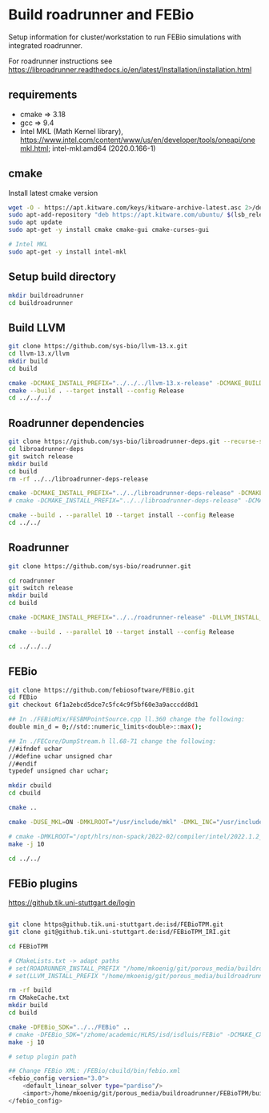 # Build roadrunner and FEBio
Setup information for cluster/workstation to run FEBio simulations with integrated roadrunner.

For roadrunner instructions see
https://libroadrunner.readthedocs.io/en/latest/Installation/installation.html

## requirements
- cmake => 3.18
- gcc => 9.4
- Intel MKL (Math Kernel library), https://www.intel.com/content/www/us/en/developer/tools/oneapi/onemkl.html; intel-mkl:amd64 (2020.0.166-1)

## cmake
Install latest cmake version
```bash
wget -O - https://apt.kitware.com/keys/kitware-archive-latest.asc 2>/dev/null | gpg --dearmor - | sudo tee /etc/apt/trusted.gpg.d/kitware.gpg >/dev/null
sudo apt-add-repository "deb https://apt.kitware.com/ubuntu/ $(lsb_release -cs) main"
sudo apt update
sudo apt-get -y install cmake cmake-gui cmake-curses-gui

# Intel MKL
sudo apt-get -y install intel-mkl
```

## Setup build directory
```bash
mkdir buildroadrunner
cd buildroadrunner
```

## Build LLVM
```bash
git clone https://github.com/sys-bio/llvm-13.x.git
cd llvm-13.x/llvm
mkdir build
cd build

cmake -DCMAKE_INSTALL_PREFIX="../../../llvm-13.x-release" -DCMAKE_BUILD_TYPE="Release" ..
cmake --build . --target install --config Release
cd ../../../
```

## Roadrunner dependencies
```bash
git clone https://github.com/sys-bio/libroadrunner-deps.git --recurse-submodules
cd libroadrunner-deps
git switch release
mkdir build
cd build
rm -rf ../../libroadrunner-deps-release

cmake -DCMAKE_INSTALL_PREFIX="../../libroadrunner-deps-release" -DCMAKE_BUILD_TYPE="Release" ..
# cmake -DCMAKE_INSTALL_PREFIX="../../libroadrunner-deps-release" -DCMAKE_INSTALL_LIBDIR=lib -DCMAKE_BUILD_TYPE="Release" -DCMAKE_CXX_COMPILER="/opt/hlrs/non-spack/2022-02/compiler/gcc/11.2.0/bin/c++" -DCMAKE_C_COMPILER="/opt/hlrs/non-spack/2022-02/compiler/gcc/11.2.0/bin/gcc" ..

cmake --build . --parallel 10 --target install --config Release
cd ../../
``` 

## Roadrunner
```bash
git clone https://github.com/sys-bio/roadrunner.git

cd roadrunner
git switch release
mkdir build
cd build

cmake -DCMAKE_INSTALL_PREFIX="../../roadrunner-release" -DLLVM_INSTALL_PREFIX="../../llvm-13.x-release" -DRR_DEPENDENCIES_INSTALL_PREFIX="../../libroadrunner-deps-release" -DCMAKE_BUILD_TYPE="Release" ..

cmake --build . --parallel 10 --target install --config Release

cd ../../../
``` 

## FEBio
```bash
git clone https://github.com/febiosoftware/FEBio.git
cd FEBio
git checkout 6f1a2ebcd5dce7c5fc4c9f5bf60e3a9acccdd8d1

## In ./FEBioMix/FESBMPointSource.cpp ll.360 change the following:
double min_d = 0;//std::numeric_limits<double>::max();

## In ./FECore/DumpStream.h ll.68-71 change the following:
//#ifndef uchar
//#define uchar unsigned char
//#endif
typedef unsigned char uchar;

mkdir cbuild
cd cbuild

cmake ..

cmake -DUSE_MKL=ON -DMKLROOT="/usr/include/mkl" -DMKL_INC="/usr/include/mkl" -DMKL_LIB_DIR="/usr/lib/x86_64-linux-gnu" -DMKL_OMP_LIB="/usr/lib/x86_64-linux-gnu/libiomp5.so" ..

# cmake -DMKLROOT="/opt/hlrs/non-spack/2022-02/compiler/intel/2022.1.2_oneapi/mkl" -DMKL_INC="/opt/hlrs/non-spack/2022-02/compiler/intel/2022.1.2_oneapi/mkl/latest/include" -DMKL_LIB_DIR="/opt/hlrs/non-spack/2022-02/compiler/intel/2022.1.2_oneapi/mkl/latest/lib/intel64" -DMKL_OMP_LIB="/opt/hlrs/non-spack/2022-02/compiler/intel/2022.1.2_oneapi/compiler/latest/linux/compiler/lib/intel64_lin/libiomp5.so" -DCMAKE_CXX_COMPILER="/opt/hlrs/non-spack/2022-02/compiler/gcc/11.2.0/bin/c++" -DCMAKE_C_COMPILER="/opt/hlrs/non-spack/2022-02/compiler/gcc/11.2.0/bin/gcc" ..
make -j 10

cd ../../
```

## FEBio plugins
https://github.tik.uni-stuttgart.de/login
```bash

git clone https@github.tik.uni-stuttgart.de:isd/FEBioTPM.git
git clone git@github.tik.uni-stuttgart.de:isd/FEBioTPM_IRI.git

cd FEBioTPM

# CMakeLists.txt -> adapt paths
# set(ROADRUNNER_INSTALL_PREFIX "/home/mkoenig/git/porous_media/buildroadrunner/roadrunner-release")
# set(LLVM_INSTALL_PREFIX "/home/mkoenig/git/porous_media/buildroadrunner/llvm-13.x-release")

rm -rf build
rm CMakeCache.txt
mkdir build
cd build

cmake -DFEBio_SDK="../../FEBio" ..
# cmake -DFEBio_SDK="/zhome/academic/HLRS/isd/isdluis/FEBio" -DCMAKE_CXX_COMPILER="/opt/hlrs/non-spack/2022-02/compiler/gcc/11.2.0/bin/c++" -DCMAKE_C_COMPILER="/opt/hlrs/non-spack/2022-02/compiler/gcc/11.2.0/bin/gcc" ..
make -j 10

# setup plugin path

## Change FEBio XML: /FEBio/cbuild/bin/febio.xml
<febio_config version="3.0">
    <default_linear_solver type="pardiso"/>
    <import>/home/mkoenig/git/porous_media/buildroadrunner/FEBioTPM/build/lib/libFEBioTPM.so</import>
</febio_config>
```
